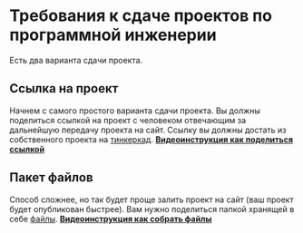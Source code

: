 # Требования к сдаче проектов по программной инженерии
Есть два варианта сдачи проекта. 
## Ссылка на проект 
Начнем с самого простого варианта сдачи проекта. 
Вы должны поделиться ссылкой на проект с человеком отвечающим за дальнейшую передачу проекта на сайт.
Ссылку вы должны достать из собственного проекта на [тинкеркад](https://www.tinkercad.com).
[**Видеоинструкция как поделиться ссылкой**](https://vk.com/video-219236407_456239018)

## Пакет файлов
Способ сложнее, но так будет проще залить проект на сайт (ваш проект будет опубликован быстрее).
Вам нужно поделиться папкой хранящей в себе [файлы](https://github.com/DGUNH-Arduino-Lab/Arduino-Labs-website/blob/main/arduino_projects/structure.md).
[**Видеоинструкция как собрать файлы**](https://vk.com/video-219236407_456239017)
